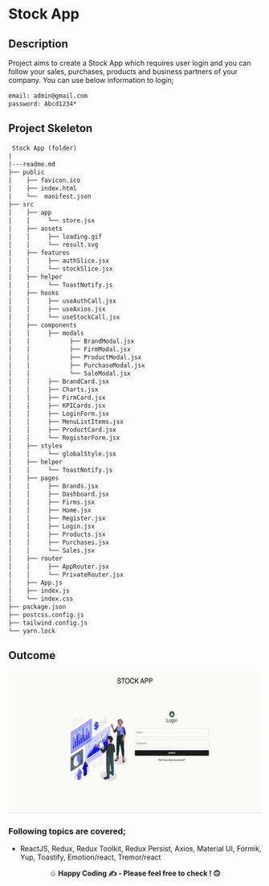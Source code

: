 

# Stock App 

## Description

Project aims to create a Stock App which requires user login and you can follow your sales, purchases, products and business partners of your company.
You can use below information to login;
```
email: admin@gmail.com
password: Abcd1234*
```

## Project Skeleton

```
 Stock App (folder)
|
|---readme.md 
├── public
│    ├── favicon.ico
│    ├── index.html
│    └──  manifest.json
├── src
│    ├── app
│    │     └── store.jsx
│    ├── assets
│    │     ├── loading.gif
│    │     └── result.svg
│    ├── features
│    │     ├── authSlice.jsx
│    │     └── stockSlice.jsx
│    ├── helper
│    │     └── ToastNotify.js
│    ├── hooks
│    │     ├── useAuthCall.jsx
│    │     ├── useAxios.jsx
│    │     └── useStockCall.jsx
│    ├── components
│    │     ├── modals
│    │           ├── BrandModal.jsx
│    │           ├── FirmModal.jsx
│    │           ├── ProductModal.jsx
│    │           ├── PurchaseModal.jsx
│    │           └── SaleModal.jsx
│    │     ├── BrandCard.jsx
│    │     ├── Charts.jsx
│    │     ├── FirmCard.jsx
│    │     ├── KPICards.jsx
│    │     ├── LoginForm.jsx
│    │     ├── MenuListItems.jsx
│    │     ├── ProductCard.jsx
│    │     └── RegisterForm.jsx
│    ├── styles
│    │     └── globalStyle.jsx
│    ├── helper
│    │     └── ToastNotify.js
│    ├── pages
│    │     ├── Brands.jsx
│    │     ├── Dashboard.jsx
│    │     ├── Firms.jsx
│    │     ├── Home.jsx
│    │     ├── Register.jsx
│    │     ├── Login.jsx
│    │     ├── Products.jsx
│    │     ├── Purchases.jsx
│    │     └── Sales.jsx
│    ├── router
│    │     ├── AppRouter.jsx
│    │     └── PrivateRouter.jsx
│    ├── App.js
│    ├── index.js
│    └── index.css
├── package.json
├── postcss.config.js
├── tailwind.config.js
└── yarn.lock
```

## Outcome

![Project Snapshot](./src/assets/stock-app.gif)


### Following topics are covered;

- ReactJS, Redux, Redux Toolkit, Redux Persist, Axios, Material UI, Formik, Yup, Toastify, Emotion/react, Tremor/react


**<p align="center">&#9786; Happy Coding &#9997; - Please feel free to check ! 🙃 </p>**
